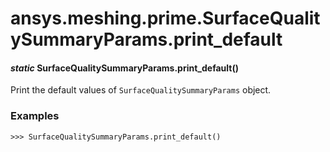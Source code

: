 # ansys.meshing.prime.SurfaceQualitySummaryParams.print_default

<a id="ansys.meshing.prime.SurfaceQualitySummaryParams.print_default"></a>

#### *static* SurfaceQualitySummaryParams.print_default()

Print the default values of `SurfaceQualitySummaryParams` object.

### Examples

```pycon
>>> SurfaceQualitySummaryParams.print_default()
```

<!-- !! processed by numpydoc !! -->
